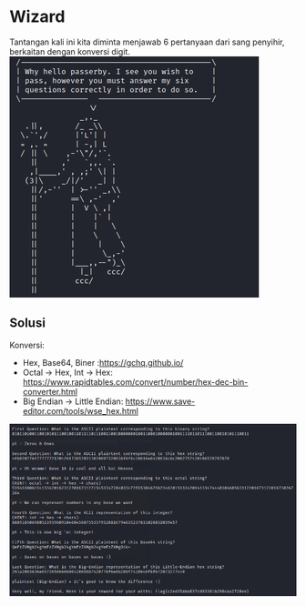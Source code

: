 # Wizard

Tantangan kali ini kita diminta menjawab 6 pertanyaan dari sang penyihir, berkaitan dengan konversi digit.
![](attachments/Pasted%20image%2020220501224256.png)



## Solusi
Konversi:
- Hex, Base64, Biner :https://gchq.github.io/
- Octal -> Hex, Int -> Hex: https://www.rapidtables.com/convert/number/hex-dec-bin-converter.html
- Big Endian -> Little Endian: https://www.save-editor.com/tools/wse_hex.html

![](attachments/Pasted%20image%2020220502212740.png)